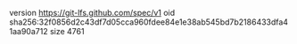 version https://git-lfs.github.com/spec/v1
oid sha256:32f0856d2c43df7d05cca960fdee84e1e38ab545bd7b2186433dfa41aa90a712
size 4761
